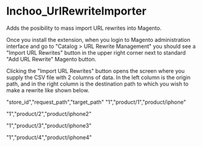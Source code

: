 Inchoo_UrlRewriteImporter
=========================

Adds the posibility to mass import URL rewrites into Magento.

Once you install the extension, when you login to Magento administration interface and go to "Catalog > URL Rewrite Management" you should see a "Import URL Rewrites" button in the upper right corner next to standard "Add URL Rewrite" Magento button.

Clicking the "Import URL Rewrites" button opens the screen where you supply the CSV file with 2 columns of data. In the left column is the origin path, and in the right column is the destination path to which you wish to make a rewrite like shown below.

"store_id","request_path","target_path"
"1","product/1","product/iphone"

"1","product/2","product/iphone2"

"1","product/3","product/iphone3"

"1","product/4","product/iphone4"
